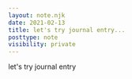 ```yaml
---
layout: note.njk
date: 2021-02-13
title: let's try journal entry...
posttype: note
visibility: private
---
```

let's try journal entry
